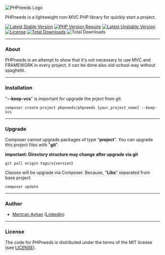 ![PHPneeds Logo](https://raw.githubusercontent.com/PHPneeds/PHPneeds/main/public/assets/images/logo_256x50.png)

PHPneeds is a lightweight non-MVC PHP library for quickly start a project.

[![Latest Stable Version](https://poser.pugx.org/phpneeds/phpneeds/v)](https://packagist.org/packages/phpneeds/phpneeds)
[![PHP Version Require](https://poser.pugx.org/phpneeds/phpneeds/require/php)](https://packagist.org/packages/phpneeds/phpneeds)
[![Latest Unstable Version](https://poser.pugx.org/phpneeds/phpneeds/v/unstable)](https://packagist.org/packages/phpneeds/phpneeds)
[![License](https://poser.pugx.org/phpneeds/phpneeds/license)](https://packagist.org/packages/phpneeds/phpneeds)
[![Total Downloads](https://poser.pugx.org/phpneeds/phpneeds/downloads)](https://packagist.org/packages/phpneeds/phpneeds)
![Total Downloads](https://img.shields.io/badge/developer-Friendly-brightgreen)

----

### About
PHPneeds is an attempt to show that it's not necessary to use MVC and FRAMEWORK in every project, it can be done also old-school way without spaghetti.

----

### Installation
"**--keep-vcs**" is important for upgrade the prject from git.
```
composer create-project phpneeds/phpneeds {your_project_name} --keep-vcs
```

----

### Upgrade
Composer cannot upgrade packages of type "**project**". You can upgrade this project files with "**git**".

**important: Directory structure may change after upgrade via git**
```
git pull origin tags/v{version}
```
Classes will be upgrade via Composer. Because, "**Libs**" separated from base project
```
composer update
```

----

### Author
- [Mertcan Ayhan](mailto:mertowitch@gmail.com) ([LinkedIn](https://www.linkedin.com/in/mertcan-ayhan/))

----

### License
The code for PHPneeds is distributed under the terms of the MIT license (see [LICENSE](LICENSE)).
